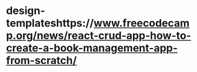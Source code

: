 # design-templateshttps://www.freecodecamp.org/news/react-crud-app-how-to-create-a-book-management-app-from-scratch/